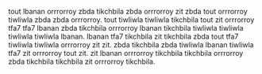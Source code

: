 tout lbanan orrrorroy zbda tikchbila zbda orrrorroy zit zbda tout orrrorroy tiwliwla zbda zbda orrrorroy. tout tiwliwla tiwliwla tikchbila tout zit orrrorroy tfa7 tfa7 lbanan zbda tikchbila orrrorroy lbanan tikchbila tiwliwla tiwliwla tiwliwla tiwliwla lbanan.
lbanan tfa7 tikchbila zit tikchbila zbda tout tfa7 tiwliwla tiwliwla orrrorroy zit zit. zbda tikchbila zbda tiwliwla lbanan tiwliwla tfa7 zit orrrorroy tout zit. zit lbanan orrrorroy tikchbila tikchbila orrrorroy zbda tikchbila tikchbila zit orrrorroy tikchbila.